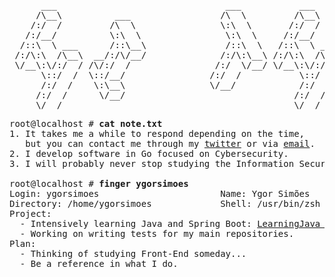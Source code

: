 <pre>
      ___                                ___           ___           ___           ___           ___     
     /\__\          ___                 /\  \         /\__\         /\  \         /\  \         /\  \    
    /:/  /         /\  \                \:\  \       /:/  /        /::\  \       /::\  \       /::\  \   
   /:/__/          \:\  \                \:\  \     /:/__/        /:/\:\  \     /:/\:\  \     /:/\:\  \  
  /::\  \ ___      /::\__\               /::\  \   /::\  \ ___   /::\~\:\  \   /::\~\:\  \   /::\~\:\  \ 
 /:/\:\  /\__\  __/:/\/__/              /:/\:\__\ /:/\:\  /\__\ /:/\:\ \:\__\ /:/\:\ \:\__\ /:/\:\ \:\__\
 \/__\:\/:/  / /\/:/  /                /:/  \/__/ \/__\:\/:/  / \:\~\:\ \/__/ \/_|::\/:/  / \:\~\:\ \/__/
      \::/  /  \::/__/                /:/  /           \::/  /   \:\ \:\__\      |:|::/  /   \:\ \:\__\  
      /:/  /    \:\__\                \/__/            /:/  /     \:\ \/__/      |:|\/__/     \:\ \/__/  
     /:/  /      \/__/                                /:/  /       \:\__\        |:|  |        \:\__\    
     \/__/                                            \/__/         \/__/         \|__|         \/__/       
</pre>

<pre>
root@localhost # <strong>cat note.txt</strong>
1. It takes me a while to respond depending on the time, 
   but you can contact me through my <a href="https://twitter.com/ygorsimoesme">twitter</a> or via <a href= "mailto:ygorsimoes@hotmail.com">email</a>.
2. I develop software in Go focused on Cybersecurity.
3. I will probably never stop studying the Information Security area in depth.

root@localhost # <strong>finger ygorsimoes</strong>
Login: ygorsimoes                       Name: Ygor Simões
Directory: /home/ygorsimoes             Shell: /usr/bin/zsh
Project:
  - Intensively learning Java and Spring Boot: <a href="https://github.com/ygorsimoes/LearningJava">LearningJava (repository)</a>
  - Working on writing tests for my main repositories.
Plan:
  - Thinking of studying Front-End someday...
  - Be a reference in what I do.
</pre>
